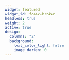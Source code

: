 ```yaml
---
widget: featured
widget_id: forex-broker
headless: true
weight: 2
active: true
design:
  columns: "2"
  background:
    text_color_light: false
    image_darken: 0
---
```

